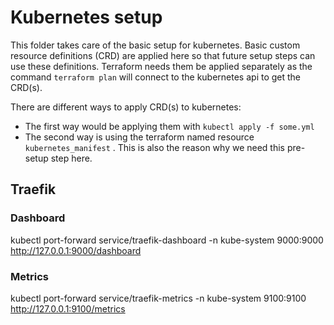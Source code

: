 # Kubernetes setup

This folder takes care of the basic setup for kubernetes. Basic custom resource definitions (CRD) are applied here so
that future setup steps can use these definitions. Terraform needs them be applied separately as the
command ``terraform plan`` will connect to the kubernetes api to get the CRD(s).

There are different ways to apply CRD(s) to kubernetes:

- The first way would be applying them with ``kubectl apply -f some.yml``
- The second way is using the terraform named resource ``kubernetes_manifest``
  . This is also the reason why we need this pre-setup step here.

## Traefik

### Dashboard

kubectl port-forward service/traefik-dashboard -n kube-system 9000:9000
http://127.0.0.1:9000/dashboard

### Metrics

kubectl port-forward service/traefik-metrics -n kube-system 9100:9100
http://127.0.0.1:9100/metrics